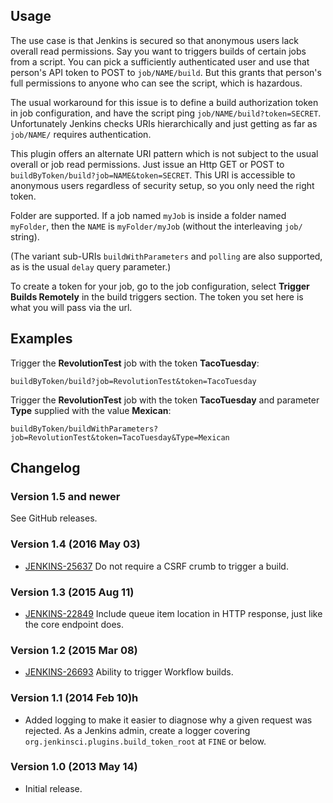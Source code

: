 Usage
-----

The use case is that Jenkins is secured so that anonymous users lack
overall read permissions. Say you want to triggers builds of certain
jobs from a script. You can pick a sufficiently authenticated user and
use that person's API token to POST to `job/NAME/build`. But this grants
that person's full permissions to anyone who can see the script, which
is hazardous.

The usual workaround for this issue is to define a build authorization
token in job configuration, and have the script ping
`job/NAME/build?token=SECRET`. Unfortunately Jenkins checks URIs
hierarchically and just getting as far as `job/NAME/` requires
authentication.

This plugin offers an alternate URI pattern which is not subject to the
usual overall or job read permissions. Just issue an Http GET or POST to
`buildByToken/build?job=NAME&token=SECRET`. This URI is accessible to
anonymous users regardless of security setup, so you only need the right
token.

Folder are supported. If a job named `myJob` is inside a folder named
`myFolder`, then the `NAME` is `myFolder/myJob` (without the
interleaving `job/` string).

(The variant sub-URIs `buildWithParameters` and `polling` are also
supported, as is the usual `delay` query parameter.)

To create a token for your job, go to the job configuration, select
**Trigger Builds Remotely** in the build triggers section. The token
you set here is what you will pass via the url.

Examples
--------

Trigger the **RevolutionTest** job with the token **TacoTuesday**:

    buildByToken/build?job=RevolutionTest&token=TacoTuesday

Trigger the **RevolutionTest** job with the token **TacoTuesday** and
parameter **Type** supplied with the value **Mexican**:

    buildByToken/buildWithParameters?job=RevolutionTest&token=TacoTuesday&Type=Mexican

Changelog
---------

### Version 1.5 and newer

See GitHub releases.

### Version 1.4 (2016 May 03)

-   [JENKINS-25637](https://issues.jenkins-ci.org/browse/JENKINS-25637)
    Do not require a CSRF crumb to trigger a build.

### Version 1.3 (2015 Aug 11)

-   [JENKINS-22849](https://issues.jenkins-ci.org/browse/JENKINS-22849)
    Include queue item location in HTTP response, just like the core
    endpoint does.

### Version 1.2 (2015 Mar 08)

-   [JENKINS-26693](https://issues.jenkins-ci.org/browse/JENKINS-26693)
    Ability to trigger Workflow builds.

### Version 1.1 (2014 Feb 10)h

-   Added logging to make it easier to diagnose why a given request was
    rejected. As a Jenkins admin, create a logger covering
    `org.jenkinsci.plugins.build_token_root` at `FINE` or below.

### Version 1.0 (2013 May 14)

-   Initial release.
